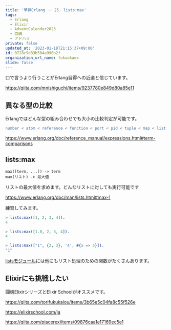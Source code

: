 ```yaml
---
title: '草莽Erlang ── 25. lists:max'
tags:
  - Erlang
  - Elixir
  - AdventCalendar2023
  - 闘魂
  - アドハラ
private: false
updated_at: '2023-01-18T21:15:37+09:00'
id: 0728c9d83b504a990b2f
organization_url_name: fukuokaex
slide: false
---
```

口で言うより行うことがErlang習得への近道と信じています。

https://qiita.com/mnishiguchi/items/9237780e849d80a85e11

## 異なる型の比較

Erlangではどんな型の組み合わせでも大小の比較判定が可能です。

```erlang
number < atom < reference < function < port < pid < tuple < map < list < bitstring
```

https://www.erlang.org/doc/reference_manual/expressions.html#term-comparisons

## lists:max

```
max([term, ...]) -> term
max(リスト) -> 最大値
```

リストの最大値を求めます。どんなリストに対しても実行可能です

https://www.erlang.org/doc/man/lists.html#max-1

練習してみます。

```erlang
> lists:max([1, 2, 3, 4]).
4

> lists:max([1.0, 2, 3, 4]).
4

> lists:max(["1", {2, 3}, '4', #{x => 5}]).
"1"
```

[listsモジュール](https://www.erlang.org/doc/man/lists.html)には他にもリスト処理のための関数がたくさんあります。


## Elixirにも挑戦したい

闘魂ElixirシリーズとElixir Schoolがオススメです。

https://qiita.com/torifukukaiou/items/3b65e5c04fa8c55f526e

https://elixirschool.com/ja

https://qiita.com/piacerex/items/09876caa1e17169ec5e1
